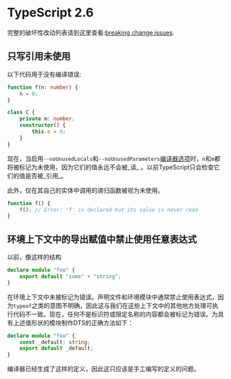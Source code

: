 # TypeScript 2.6

完整的破坏性改动列表请到这里查看:[breaking change issues](https://github.com/Microsoft/TypeScript/issues?q=is%3Aissue+milestone%3A%22TypeScript+2.6%22+label%3A%22Breaking+Change%22+is%3Aclosed).

## 只写引用未使用

以下代码用于没有编译错误:

```typescript
function f(n: number) {
    n = 0;
}

class C {
    private m: number;
    constructor() {
        this.m = 0;
    }
}
```

现在，当启用`--noUnusedLocals`和`--noUnusedParameters`[编译器选项](https://www.typescriptlang.org/docs/handbook/compiler-options.html)时，`n`和`m`都将被标记为未使用，因为它们的值永远不会被_读_ 。以前TypeScript只会检查它们的值是否被_引用_。

此外，仅在其自己的实体中调用的递归函数被视为未使用。

```typescript
function f() {
    f(); // Error: 'f' is declared but its value is never read
}
```

## 环境上下文中的导出赋值中禁止使用任意表达式

以前，像这样的结构

```typescript
declare module "foo" {
    export default "some" + "string";
}
```

在环境上下文中未被标记为错误。声明文件和环境模块中通常禁止使用表达式，因为`typeof`之类的意图不明确，因此这与我们在这些上下文中的其他地方处理可执行代码不一致。现在，任何不是标识符或限定名称的内容都会被标记为错误。为具有上述值形状的模块制作DTS的正确方法如下：

```typescript
declare module "foo" {
    const _default: string;
    export default _default;
}
```

编译器已经生成了这样的定义，因此这只应该是手工编写的定义的问题。

